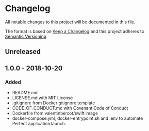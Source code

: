# Changelog

All notable changes to this project will be documented in this file.

The format is based on [Keep a Changelog][keep_a_changelog]
and this project adheres to [Semantic Versioning][semantic_versioning].

## Unreleased

## 1.0.0 - 2018-10-20

### Added

*   README.md
*   LICENSE.md with MIT License
*   .gitignore from Docker gitignore template
*   CODE_OF_CONDUCT.md with Covenant Code of Conduct
*   Dockerfile from valentinbercot/swift image
*   docker-compose.yml, docker-entrypoint.sh and .env to automate Perfect application launch.

[keep_a_changelog]: http://keepachangelog.com/en/1.0.0
[semantic_versioning]: http://semver.org/spec/v2.0.0.html
